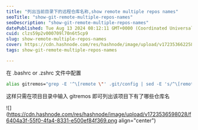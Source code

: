 ```yaml
---
title: "列出当前目录下的远程仓库名称,show remote multiple repos names"
seoTitle: "show-git-remote-multiple-repos-names"
seoDescription: "show-git-remote-multiple-repos-names"
datePublished: Tue Aug 13 2024 08:12:11 GMT+0000 (Coordinated Universal Time)
cuid: clzs59p2v000709l70n6t5cp9
slug: show-remote-multiple-repos-names
cover: https://cdn.hashnode.com/res/hashnode/image/upload/v1723536622588/cd31217f-2973-4df7-9731-c7c28ce5051f.png
tags: show-git-remote-multiple-repos-names

---
```


在 .bashrc or .zshrc 文件中配置

```bash
alias gitremos="grep -E '^\[remote \"' .git/config | sed -E 's/^\[remote \"(.*)\"\]$/\1/'"
```

这样只需在项目目录中输入 gitremos 即可列出该项目下有了哪些仓库名

![](https://cdn.hashnode.com/res/hashnode/image/upload/v1723536598028/f6404a3f-55f0-4fa4-8331-e500ef84f369.png align="center")